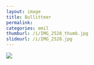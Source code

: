 ```yaml
---
layout: image
title: Bullitteer
permalink: 
categories: emil
thumburl: /i/IMG_2528_thumb.jpg
slideurl: /i/IMG_2528.jpg 
---
```

![]({{site.url}}/i/IMG_2528.jpg)


